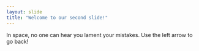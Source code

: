 ```yaml
---
layout: slide
title: "Welcome to our second slide!"
---
```

In space, no one can hear you lament your mistakes.
Use the left arrow to go back!
